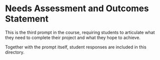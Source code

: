 Needs Assessment and Outcomes Statement
================

This is the third prompt in the course, requiring students to articulate what they need to complete their project and what they hope to achieve.  

Together with the prompt itself, student responses are included in this directory.
